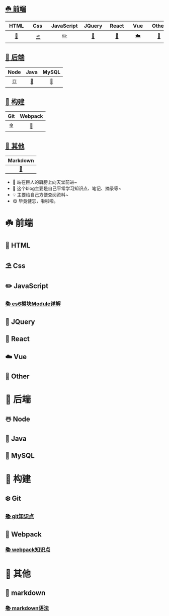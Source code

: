 ## [:shamrock: 前端](#shamrock-前端)

| &nbsp;HTML&nbsp; | &nbsp;&nbsp;Css&nbsp;&nbsp;&nbsp; | JavaScript | &nbsp;JQuery&nbsp; | &nbsp;React&nbsp; | &nbsp;&nbsp;Vue&nbsp;&nbsp;  | &nbsp;Other&nbsp; |
| :--: | :--: | :--------: | :----: | :---: | :--: | :---: |
| [:lollipop:](#lollipop-HTML) |  [:parasol_on_ground:](#parasol_on_ground-Css)   |     [:pencil2:](#pencil2-JavaScript)      |   [:tada:](#tada-JQuery)    |   [:art:](#art-React)   |  [:cloud:](#cloud-Vue)   |   [:cherries:](#cherries-Other)   |

## [:cherry_blossom: 后端](#cherry_blossom-后端)

| Node | Java | MySQL |
| :--: | :--: | :----:|
|  [:snowman_with_snow:](#snowman_with_snow-Node)   |  [:tomato:](#tomato-Java)   |     [:closed_lock_with_key:](#closed_lock_with_key-MySQL)     |

## [:bouquet: 构建](#bouquet-构建)

|     Git     |     Webpack     |
| :---------: | :-------------: |
| [:snowflake:](#snowflake-Git) | [:dango:](#dango-Webpack) |

## [:hibiscus: 其他](#hibiscus-其他)

| Markdown |
| :------: |
|    [:scroll:](#scroll-markdown)     |



* 🌟 站在巨人的肩膀上向天堂前进~
* 🎈 这个blog主要是自己平常学习知识点、笔记、摘录等~
* 💡 主要给自己方便查阅资料~
* 😋 毕竟健忘，啦啦啦。






# :shamrock: 前端

## :lollipop: HTML

## :parasol_on_ground: Css

## :pencil2: JavaScript

### [:books: es6模块Module详解](notes/es6模块-Module.md)

## :tada: JQuery

## :art: React

## :cloud: Vue

## :cherries: Other

# :cherry_blossom: 后端

## :snowman_with_snow: Node

## :tomato: Java

## :closed_lock_with_key: MySQL

# :bouquet: 构建

## :snowflake: Git

### [:books: git知识点](notes/git学习笔记.md)

## :dango: Webpack

### [:books: webpack知识点](notes/webpack学习笔记.md)

# :hibiscus: 其他

## :scroll: markdown

### [:books: markdown语法](notes/markdown笔记.md)








